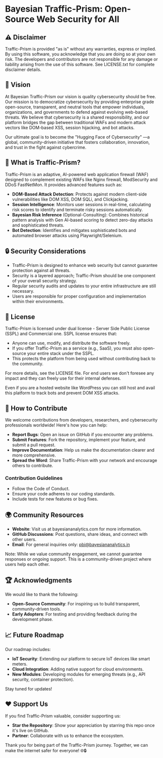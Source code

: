 # Bayesian Traffic-Prism: Open-Source Web Security for All

## ⚠️ Disclaimer
Traffic-Prism is provided "as is" without any warranties, express or implied. By using this software, you acknowledge that you are doing so at your own risk. The developers and contributors are not responsible for any damage or liability arising from the use of this software. See LICENSE.txt for complete disclaimer details.

## 🌟 Vision
At Bayesian Traffic-Prism our vision is quality cybersecurity should be free. Our mission is to democratize cybersecurity by providing enterprise grade open-source, transparent, and neutral tools that empower individuals, organizations, and governments to defend against evolving web-based threats. We believe that cybersecurity is a shared responsibility, and our platform bridges the gap between traditional WAFs and modern attack vectors like DOM-based XSS, session hijacking, and bot attacks.

Our ultimate goal is to become the "Hugging Face of Cybersecurity" —a global, community-driven initiative that fosters collaboration, innovation, and trust in the fight against cybercrime.

## 🚀 What is Traffic-Prism?
Traffic-Prism is an adaptive, AI-powered web application firewall (WAF) designed to complement existing WAFs like Nginx firewall, ModSecurity and DDoS FastNetMon. It provides advanced features such as:

- **DOM-Based Attack Detection**: Protects against modern client-side vulnerabilities like DOM XSS, DOM SQLi, and Clickjacking.
- **Session Intelligence**: Monitors user sessions in real-time, calculating risk scores to identify and terminate risky sessions automatically.
- **Bayesian Risk Inference** (Optional-Consulting): Combines historical pattern analysis with Gen AI-based scoring to detect zero-day attacks and sophisticated threats.
- **Bot Detection**: Identifies and mitigates sophisticated bots and automated browser attacks using Playwright/Selenium.

## 🔒 Security Considerations
- Traffic-Prism is designed to enhance web security but cannot guarantee protection against all threats.
- Security is a layered approach; Traffic-Prism should be one component of your overall security strategy.
- Regular security audits and updates to your entire infrastructure are still necessary.
- Users are responsible for proper configuration and implementation within their environments.

## 📜 License
Traffic-Prism is licensed under dual license - Server Side Public License (SSPL) and Commercial one. SSPL license ensures that:

- Anyone can use, modify, and distribute the software freely.
- If you offer Traffic-Prism as a service (e.g., SaaS), you must also open-source your entire stack under the SSPL.
- This protects the platform from being used without contributing back to the community.

For more details, see the LICENSE file. For end users we don't foresee any impact and they can freely use for their internal defenses.

Even if you are a hosted website like WordPress you can still host and avail this platform to track bots and prevent DOM XSS attacks.

## 🤝 How to Contribute
We welcome contributions from developers, researchers, and cybersecurity professionals worldwide! Here's how you can help:

- **Report Bugs**: Open an issue on GitHub if you encounter any problems.
- **Submit Features**: Fork the repository, implement your feature, and submit a pull request.
- **Improve Documentation**: Help us make the documentation clearer and more comprehensive.
- **Spread the Word**: Share Traffic-Prism with your network and encourage others to contribute.

### Contribution Guidelines
- Follow the Code of Conduct.
- Ensure your code adheres to our coding standards.
- Include tests for new features or bug fixes.

## 🌍 Community Resources
- **Website**: Visit us at bayesiananalytics.com for more information.
- **GitHub Discussions**: Post questions, share ideas, and connect with other users.
- **Email**: For general inquiries only: pbi@bayesiananalytics.in

Note: While we value community engagement, we cannot guarantee responses or ongoing support. This is a community-driven project where users help each other.

## 🏆 Acknowledgments
We would like to thank the following:

- **Open-Source Community**: For inspiring us to build transparent, community-driven tools.
- **Early Adopters**: For testing and providing feedback during the development phase.

## 📈 Future Roadmap
Our roadmap includes:

- **IoT Security**: Extending our platform to secure IoT devices like smart meters.
- **Cloud Integration**: Adding native support for cloud environments.
- **New Modules**: Developing modules for emerging threats (e.g., API security, container protection).

Stay tuned for updates!

## ❤️ Support Us
If you find Traffic-Prism valuable, consider supporting us:

- **Star the Repository**: Show your appreciation by starring this repo once it's live on GitHub.
- **Partner**: Collaborate with us to enhance the ecosystem.

Thank you for being part of the Traffic-Prism journey. Together, we can make the internet safer for everyone! 🌐🔒
